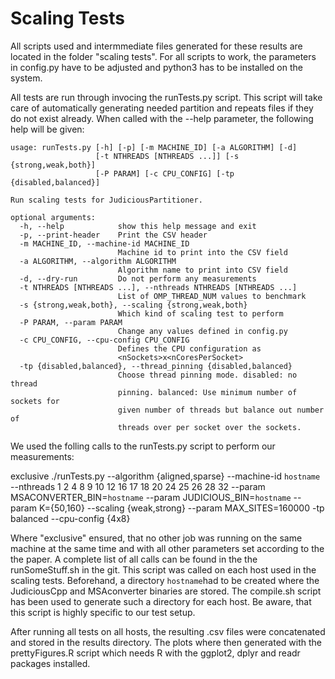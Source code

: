 # Scaling Tests
All scripts used and intermmediate files generated for these results are located in the folder "scaling tests". For all scripts to work, the parameters in config.py have to be adjusted and python3 has to be installed on the system.

All tests are run through invocing the runTests.py script. This script will take care of automatically generating needed partition and repeats files if they do not exist already. When called with the --help parameter, the following help will be given:
 
	usage: runTests.py [-h] [-p] [-m MACHINE_ID] [-a ALGORITHM] [-d]
		               [-t NTHREADS [NTHREADS ...]] [-s {strong,weak,both}]
		               [-P PARAM] [-c CPU_CONFIG] [-tp {disabled,balanced}]

	Run scaling tests for JudiciousPartitioner.

	optional arguments:
	  -h, --help            show this help message and exit
	  -p, --print-header    Print the CSV header
	  -m MACHINE_ID, --machine-id MACHINE_ID
		                    Machine id to print into the CSV field
	  -a ALGORITHM, --algorithm ALGORITHM
		                    Algorithm name to print into CSV field
	  -d, --dry-run         Do not perform any measurements
	  -t NTHREADS [NTHREADS ...], --nthreads NTHREADS [NTHREADS ...]
		                    List of OMP_THREAD_NUM values to benchmark
	  -s {strong,weak,both}, --scaling {strong,weak,both}
		                    Which kind of scaling test to perform
	  -P PARAM, --param PARAM
		                    Change any values defined in config.py
	  -c CPU_CONFIG, --cpu-config CPU_CONFIG
		                    Defines the CPU configuration as
		                    <nSockets>x<nCoresPerSocket>
	  -tp {disabled,balanced}, --thread_pinning {disabled,balanced}
		                    Choose thread pinning mode. disabled: no thread
		                    pinning. balanced: Use minimum number of sockets for
		                    given number of threads but balance out number of
		                    threads over per socket over the sockets.

We used the folling calls to the runTests.py script to perform our measurements:

exclusive ./runTests.py --algorithm {aligned,sparse} --machine-id `hostname` --nthreads 1 2 4 8 9 10 12 16 17 18 20 24 25 26 28 32 --param MSACONVERTER_BIN=`hostname` --param JUDICIOUS_BIN=`hostname` --param K={50,160} --scaling {weak,strong} --param MAX_SITES=160000 -tp balanced --cpu-config {4x8}

Where "exclusive" ensured, that no other job was running on the same machine at the same time and with all other parameters set according to the the paper. A complete list of all calls can be found in the the runSomeStuff.sh in the git. This script was called on each host used in the scaling tests. Beforehand, a directory `hostname`had to be created where the JudiciousCpp and MSAconverter binaries are stored. The compile.sh script has been used to generate such a directory for each host. Be aware, that this script is highly specific to our test setup.

After running all tests on all hosts, the resulting .csv files were concatenated and stored in the results directory. The plots where then generated with the prettyFigures.R script which needs R with the ggplot2, dplyr and readr packages installed.

